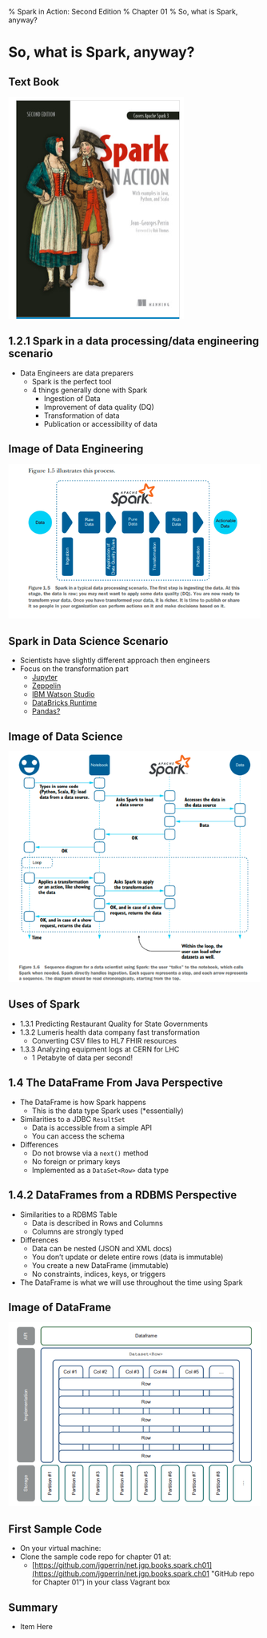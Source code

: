 % Spark in Action: Second Edition
% Chapter 01
% So, what is Spark, anyway?

# So, what is Spark, anyway?

## Text Book

![*itmd-521 textbook*](images/Spark-In-Action-V2.png "Spark In Action Book Cover Image")

## 1.2.1 Spark in a data processing/data engineering scenario

- Data Engineers are data preparers
  - Spark is the perfect tool
  - 4 things generally done with Spark
    - Ingestion of Data
    - Improvement of data quality (DQ)
    - Transformation of data
    - Publication or accessibility of data

## Image of Data Engineering

![*Data Engineering*](images/data-engineering.png "Figure 1.5 Data Engineering")

## Spark in Data Science Scenario

- Scientists have slightly different approach then engineers
- Focus on the transformation part
  - [Jupyter](https://jupyter.org/ "Jupyter Notebooks")
  - [Zeppelin](https://zeppelin.apache.org/ "Apache Zeppelin")
  - [IBM Watson Studio](https://cloud.ibm.com/catalog/services/watson-studio "IBM Watson Studio")
  - [DataBricks Runtime](https://databricks.com/product/databricks-runtime "DataBricks Runtime")
  - [Pandas?](https://pandas.pydata.org/ "Python Pandas")

## Image of Data Science

![*Data Science*](images/data-science.png "Figure 1.6 Data Science")

## Uses of Spark

- 1.3.1 Predicting Restaurant Quality for State Governments
- 1.3.2 Lumeris health data company fast transformation
  - Converting CSV files to HL7 FHIR resources
- 1.3.3 Analyzing equipment logs at CERN for LHC
  - 1 Petabyte of data per second!

## 1.4 The DataFrame From Java Perspective

- The DataFrame is how Spark happens
  - This is the data type Spark uses (\*essentially)
- Similarities to a JDBC `ResultSet`
  - Data is accessible from a simple API
  - You can access the schema
- Differences
  - Do not browse via a `next()` method
  - No foreign or primary keys
  - Implemented as a `DataSet<Row>` data type

## 1.4.2 DataFrames from a RDBMS Perspective

- Similarities to a RDBMS Table
  - Data is described in Rows and Columns
  - Columns are strongly typed
- Differences
  - Data can be nested (JSON and XML docs)
  - You don’t update or delete entire rows (data is immutable)
  - You create a new DataFrame (immutable)
  - No constraints, indices, keys, or triggers
- The DataFrame is what we will use throughout the time using Spark

## Image of DataFrame

![*Data Science*](images/the-dataframe.png "Figure 1.7 The DataFrame")

## First Sample Code

- On your virtual machine:
- Clone the sample code repo for chapter 01 at:
  - [https://github.com/jgperrin/net.jgp.books.spark.ch01](https://github.com/jgperrin/net.jgp.books.spark.ch01 "GitHub repo for Chapter 01") in your class Vagrant box

## Summary

- Item Here
